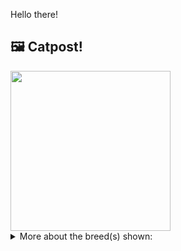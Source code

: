 Hello there!



## 🖼️ Catpost!

<sub>
    <img src="https://cdn2.thecatapi.com/images/3KG57GfMW.jpg" height="256">
</sub>


<details>
<summary>More about the breed(s) shown:</summary>

Breed: Donskoy

Description: Donskoy are affectionate, intelligent, and easy-going. They demand lots of attention and interaction. The Donskoy also gets along well with other pets. It is now thought the same gene that causes degrees of hairlessness in the Donskoy also causes alterations in cat personality, making them calmer the less hair they have.

Links:
<ul>
  <li>CFA None available</li>
  <li>Wikipedia https://en.wikipedia.org/wiki/Donskoy_(cat)</li>
</ul> 

</details>
